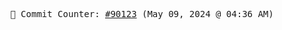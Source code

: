 <p align="center">
    <samp>
        📮 Commit Counter: <a href="https://github.com/Javascript-void0/Javascript-void0/commits/main">#90123</a> (May 09, 2024 @ 04:36 AM)
    </samp>
</p>